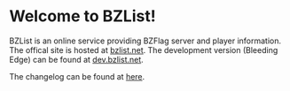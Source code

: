# Welcome to BZList!

BZList is an online service providing BZFlag server and player information. The offical site is hosted at [bzlist.net](https://bzlist.net). The development version (Bleeding Edge) can be found at [dev.bzlist.net](https://dev.bzlist.net).

The changelog can be found at [here](CHANGELOG.md).
